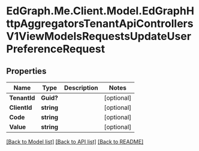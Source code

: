 # EdGraph.Me.Client.Model.EdGraphHttpAggregatorsTenantApiControllersV1ViewModelsRequestsUpdateUserPreferenceRequest

## Properties

Name | Type | Description | Notes
------------ | ------------- | ------------- | -------------
**TenantId** | **Guid?** |  | [optional] 
**ClientId** | **string** |  | [optional] 
**Code** | **string** |  | [optional] 
**Value** | **string** |  | [optional] 

[[Back to Model list]](../README.md#documentation-for-models) [[Back to API list]](../README.md#documentation-for-api-endpoints) [[Back to README]](../README.md)

